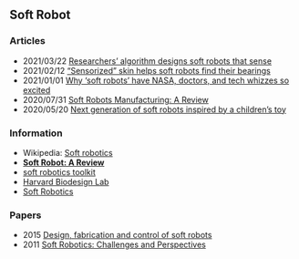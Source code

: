 ## Soft Robot


### Articles
- 2021/03/22 [Researchers’ algorithm designs soft robots that sense](https://news.mit.edu/2021/sensor-soft-robots-placement-0322)
- 2021/02/12 [“Sensorized” skin helps soft robots find their bearings](https://news.mit.edu/2020/sensorized-skin-soft-robots-0213)
- 2021/01/01 [Why ‘soft robots’ have NASA, doctors, and tech whizzes so excited](https://fortune.com/2021/01/01/soft-robots-applications-advantages-surgery/)
- 2020/07/31 [Soft Robots Manufacturing: A Review](https://www.frontiersin.org/articles/10.3389/frobt.2018.00084/full)
- 2020/05/20 [Next generation of soft robots inspired by a children’s toy](https://www.seas.harvard.edu/news/2020/05/next-generation-soft-robots-inspired-childrens-toy)


### Information
- Wikipedia: [Soft robotics](https://en.wikipedia.org/wiki/Soft_robotics)
- [**Soft Robot: A Review**](https://www.elveflow.com/microfluidic-reviews/general-microfluidics/soft-robot/)
- [soft robotics toolkit](https://softroboticstoolkit.com/)
- [Harvard Biodesign Lab](https://biodesign.seas.harvard.edu/soft-robotics)
- [Soft Robotics](https://www.softroboticsinc.com/)


### Papers
- 2015 [Design, fabrication and control of soft robots](https://www.researchgate.net/publication/277410991_Design_fabrication_and_control_of_soft_robots)
- 2011 [Soft Robotics: Challenges and Perspectives](https://www.sciencedirect.com/science/article/pii/S1877050911006958)



